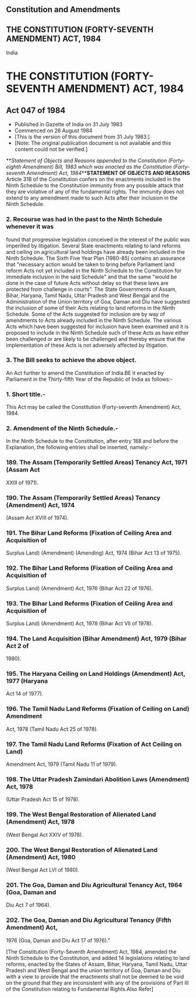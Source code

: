 ## Constitution and Amendments

## THE CONSTITUTION (FORTY-SEVENTH AMENDMENT) ACT, 1984

India

# THE CONSTITUTION (FORTY-SEVENTH AMENDMENT) ACT, 1984

## Act 047 of 1984

  * Published in Gazette of India on 31 July 1983 
  * Commenced on 26 August 1984 
  * [This is the version of this document from 31 July 1983.] 
  * [Note: The original publication document is not available and this content could not be verified.] 

**_Statement of Objects and Reasons appended to the Constitution (Forty-eighth
Amendment) Bill, 1983 which was enacted as the Constitution (Forty-seventh
Amendment) Act, 1984_****STATEMENT OF OBJECTS AND REASONS** Article 31B of the
Constitution confers on the enactments included in the Ninth Schedule to the
Constitution immunity from any possible attack that they are violative of any
of the fundamental rights. The immunity does not extend to any amendment made
to such Acts after their inclusion in the Ninth Schedule.

### 2. Recourse was had in the past to the Ninth Schedule whenever it was
found that progressive legislation conceived in the interest of the public was
imperilled by litigation. Several State enactments relating to land reforms
and ceiling on agricultural land holdings have already been included in the
Ninth Schedule. The Sixth Five Year Plan (1980-85) contains an assurance that
"necessary action would be taken to bring before Parliament land reform Acts
not yet included in the Ninth Schedule to the Constitution for immediate
inclusion in the said Schedule" and that the same "would be done in the case
of future Acts without delay so that these laws are protected from challenge
in courts". The State Governments of Assam, Bihar, Haryana, Tamil Nadu, Uttar
Pradesh and West Bengal and the Administration of the Union territory of Goa,
Daman and Diu have suggested the inclusion of some of their Acts relating to
land reforms in the Ninth Schedule. Some of the Acts suggested for inclusion
are by way of amendments to Acts already included in the Ninth Schedule. The
various Acts which have been suggested for inclusion have been examined and it
is proposed to include in the Ninth Schedule such of these Acts as have either
been challenged or are likely to be challenged and thereby ensure that the
implementation of these Acts is not adversely affected by litigation.

### 3. The Bill seeks to achieve the above object.

An Act further to amend the Constitution of India.BE it enacted by Parliament
in the Thirty-fifth Year of the Republic of India as follows:-

### 1. Short title.-

This Act may be called the Constitution (Forty-seventh Amendment) Act, 1984.

### 2\. Amendment of the Ninth Schedule.-

In the Ninth Schedule to the Constitution, after entry 188 and before the
Explanation, the following entries shall be inserted, namely:-

### 189. The Assam (Temporarily Settled Areas) Tenancy Act, 1971 (Assam Act
XXIII of 1971).

### 190. The Assam (Temporarily Settled Areas) Tenancy (Amendment) Act, 1974
(Assam Act XVIII of 1974).

### 191. The Bihar Land Reforms (Fixation of Ceiling Area and Acquisition of
Surplus Land) (Amendment) (Amending) Act, 1974 (Bihar Act 13 of 1975).

### 192. The Bihar Land Reforms (Fixation of Ceiling Area and Acquisition of
Surplus Land) (Amendment) Act, 1976 (Bihar Act 22 of 1976).

### 193. The Bihar Land Reforms (Fixation of Ceiling Area and Acquisition of
Surplus Land) (Amendment) Act, 1978 (Bihar Act VII of 1978).

### 194. The Land Acquisition (Bihar Amendment) Act, 1979 (Bihar Act 2 of
1980).

### 195. The Haryana Ceiling on Land Holdings (Amendment) Act, 1977 (Haryana
Act 14 of 1977).

### 196. The Tamil Nadu Land Reforms (Fixation of Ceiling on Land) Amendment
Act, 1978 (Tamil Nadu Act 25 of 1978).

### 197. The Tamil Nadu Land Reforms (Fixation of Act Ceiling on Land)
Amendment Act, 1979 (Tamil Nadu 11 of 1979).

### 198. The Uttar Pradesh Zamindari Abolition Laws (Amendment) Act, 1978
(Uttar Pradesh Act 15 of 1978).

### 199. The West Bengal Restoration of Alienated Land (Amendment) Act, 1978
(West Bengal Act XXIV of 1978).

### 200. The West Bengal Restoration of Alienated Land (Amendment) Act, 1980
(West Bengal Act LVI of 1980).

### 201. The Goa, Daman and Diu Agricultural Tenancy Act, 1964 (Goa, Daman and
Diu Act 7 of 1964).

### 202. The Goa, Daman and Diu Agricultural Tenancy (Fifth Amendment) Act,
1976 (Goa, Daman and Diu Act 17 of 1976)."

[The Constitution (Forty-Seventh Amendment) Act, 1984, amended the Ninth
Schedule to the Constitution, and added 14 legislations relating to land
reforms, enacted by the States of Assam, Bihar, Haryana, Tamil Nadu, Uttar
Pradesh and West Bengal and the union territory of Goa, Daman and Diu with a
view to provide that the enactments shall not be deemed to be void on the
ground that they are inconsistent with any of the provisions of Part III of
the Constitution relating to Fundamental Rights.Also Refer]

